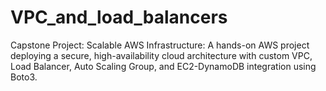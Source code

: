 # VPC_and_load_balancers
Capstone Project: Scalable AWS Infrastructure: A hands-on AWS project deploying a secure, high-availability cloud architecture with custom VPC, Load Balancer, Auto Scaling Group, and EC2-DynamoDB integration using Boto3.
